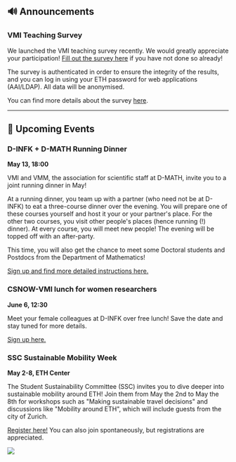 ## 🔊 Announcements

### VMI Teaching Survey

We launched the VMI teaching survey recently.
We would greatly appreciate your participation!
[Fill out the survey here](https://evaluation-app1.let.ethz.ch/TakeSurvey.aspx?SurveyID=782I7mmM) if you have not done so already!

The survey is authenticated in order to ensure the integrity of the results, and you can log in using your ETH password for web applications (AAI/LDAP).
All data will be anonymised.

You can find more details about the survey [here](http://vmi.ethz.ch/teaching-survey/).

<hr>

## 📅 Upcoming Events

### D-INFK + D-MATH Running Dinner

**May 13, 18:00**

VMI and VMM, the association for scientific staff at D-MATH, invite you to a joint running dinner in May!

At a running dinner, you team up with a partner (who need not be at D-INFK) to eat a three-course dinner over the evening.
You will prepare one of these courses yourself and host it your or your partner's place.
For the other two courses, you visit other people's places (hence running (!) dinner).
At every course, you will meet new people!
The evening will be topped off with an after-party.

This time, you will also get the chance to meet some Doctoral students and Postdocs from the Department of Mathematics!

[Sign up and find more detailed instructions here.]()

### CSNOW-VMI lunch for women researchers

**June 6, 12:30**

Meet your female colleagues at D-INFK over free lunch! Save the date and stay tuned for more details.

[Sign up here.](https://forms.gle/msmEpjt51WR6P4vL8)

### SSC Sustainable Mobility Week

**May 2-8, ETH Center**

The Student Sustainability Committee (SSC) invites you to dive deeper into sustainable mobility around ETH!
Join them from May the 2nd to May the 8th for workshops such as "Making sustainable travel decisions" and discussions like "Mobility around ETH", which will include guests from the city of Zurich.

[Register here!](http://bit.ly/3zV6N5r) You can also join spontaneously, but registrations are appreciated.

![](https://www.ssc.ethz.ch/wp-content/uploads/2023/04/MobilityWeek_Flyers-1090x1536.png)
